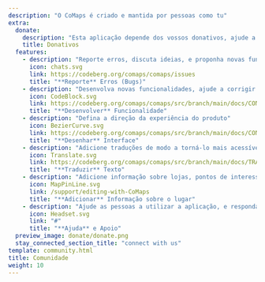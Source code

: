 ```yaml
---
description: "O CoMaps é criado e mantida por pessoas como tu"
extra:
  donate:
    description: "Esta aplicação depende dos vossos donativos, ajude a torná-la melhor"
    title: Donativos
  features:
    - description: "Reporte erros, discuta ideias, e proponha novas funcionalidades"
      icon: chats.svg
      link: https://codeberg.org/comaps/comaps/issues
      title: "**Reporte** Erros (Bugs)"
    - description: "Desenvolva novas funcionalidades, ajude a corrigir erros, e faça revisão de código"
      icon: CodeBlock.svg
      link: https://codeberg.org/comaps/comaps/src/branch/main/docs/CONTRIBUTING.md
      title: "**Desenvolver** Funcionalidade"
    - description: "Defina a direção da experiência do produto"
      icon: BezierCurve.svg
      link: https://codeberg.org/comaps/comaps/src/branch/main/docs/CONTRIBUTING.md
      title: "**Desenhar** Interface"
    - description: "Adicione traduções de modo a torná-lo mais acessível para as pessoas à volta do mundo"
      icon: Translate.svg
      link: https://codeberg.org/comaps/comaps/src/branch/main/docs/TRANSLATIONS.md
      title: "**Traduzir** Texto"
    - description: "Adicione informação sobre lojas, pontos de interesse, trilhos, e transporte público ao OpenStreetMap"
      icon: MapPinLine.svg
      link: /support/editing-with-CoMaps
      title: "**Adicionar** Informação sobre o lugar"
    - description: "Ajude as pessoas a utilizar a aplicação, e responda a dúvidas"
      icon: Headset.svg
      link: "#"
      title: "**Ajuda** e Apoio"
  preview_image: donate/donate.png
  stay_connected_section_title: "connect with us"
template: community.html
title: Comunidade
weight: 10
---
```

